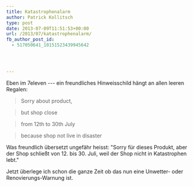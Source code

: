 ```yaml
---
title: Katastrophenalarm
author: Patrick Kollitsch
type: post
date: 2013-07-09T11:51:53+00:00
url: /2013/07/katastrophenalarm/
fb_author_post_id:
  - 517050641_10151523439945642




---
```

Eben im 7eleven --- ein freundliches Hinweisschild hängt an allen leeren Regalen:

> Sorry about product,
  
> but shop close
  
> from 12th to 30th July
  
> because shop not live in disaster

Was freundlich übersetzt ungefähr heisst: "Sorry für dieses Produkt, aber der Shop schließt von 12. bis 30. Juli, weil der Shop nicht in Katastrophen lebt."

Jetzt überlege ich schon die ganze Zeit ob das nun eine Unwetter- oder Renovierungs-Warnung ist.
